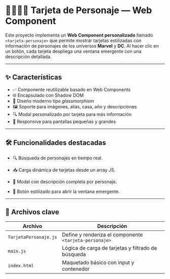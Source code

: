 # 🦸‍♀️🦹‍♂️ Tarjeta de Personaje — Web Component

Este proyecto implementa un **Web Component personalizado** llamado `<tarjeta-personaje>` que permite mostrar tarjetas estilizadas con información de personajes de los universos **Marvel** y **DC**. Al hacer clic en un botón, cada tarjeta despliega una ventana emergente con una descripción detallada.

---

## ✨ Características

- ✅ Componente reutilizable basado en Web Components
- 🌐 Encapsulado con Shadow DOM
- 🎨 Diseño moderno tipo *glassmorphism*
- 🖼️ Soporte para imágenes, alias, casa, año y descripciones
- 🔍 Modal personalizado por tarjeta para más información
- 📱 Responsive para pantallas pequeñas y grandes

---

## 🛠️ Funcionalidades destacadas

- 🔍 Búsqueda de personajes en tiempo real.

- 📥 Carga dinámica de tarjetas desde un array JS.

- 🧾 Modal con descripción completa por personaje.

- 💅 Botón estilizado para abrir la ventana emergente.

---

## 📁 Archivos clave

| Archivo               | Descripción                                            |
| --------------------- | ------------------------------------------------------ |
| `TarjetaPersonaje.js` | Define y renderiza el componente `<tarjeta-personaje>` |
| `main.js`             | Lógica de carga de tarjetas y filtrado de búsqueda     |
| `index.html`          | Maquetado básico con input y contenedor                |
